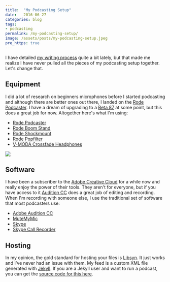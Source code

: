```yaml
---
title:  "My Podcasting Setup"
date:   2016-06-27
categories: blog
tags:
- podcasting
permalink: /my-podcasting-setup/
image: /assets/posts/my-podcasting-setup.jpeg
pre_https: true
---
```

I have detailed [my writing process](http://joebuhlig.com/the-science-and-experience-of-analog-writing/) quite a bit lately, but that made me realize I have never pulled all the pieces of my podcasting setup together. Let's change that.
<!--more-->

## Equipment

I did a lot of research on beginners microphones before I started podcasting and although there are better ones out there, I landed on the [Rode Podcaster](https://www.amazon.com/Rode-Podcaster-USB-Dynamic-Microphone/dp/B000JM46FY/ref=sr_1_1?tag=joebuhlig-20). I have a dream of upgrading to a [Beta 87](https://www.amazon.com/Shure-Supercardioid-Condenser-Microphone-Applications/dp/B0002BACBO/ref=sr_1_1?tag=joebuhlig-20) at some point, but this does a great job for now. Altogether here's what I'm using:

- [Rode Podcaster](https://www.amazon.com/Rode-Podcaster-USB-Dynamic-Microphone/dp/B000JM46FY/ref=sr_1_1?tag=joebuhlig-20)
- [Rode Boom Stand](https://www.amazon.com/RODE-Swivel-Mount-Studio-Microphone/dp/B001D7UYBO/ref=sr_1_1?tag=joebuhlig-20)
- [Rode Shockmount](https://www.amazon.com/Rode-PSM-1-Shockmount-Podcaster/dp/B000WA8KYG/ref=sr_1_1?tag=joebuhlig-20)
- [Rode Popfilter](https://www.amazon.com/SM6-Shock-Mount-Integrated-Shield/dp/B004DE1K5S/ref=sr_1_1?tag=joebuhlig-20)
- [V-MODA Crossfade Headphones](https://www.amazon.com/V-MODA-Crossfade-Over-Ear-Noise-Isolating-Headphone/dp/B003BYRGLI/ref=sr_1_8?tag=joebuhlig-20)

<img class="center-image post-image-medium" src="https://joebuhlig.com/assets/posts_extra/my-podcasting-setup/rode-podcaster.jpeg" />

## Software

I have been a subscriber to the [Adobe Creative Cloud](http://www.adobe.com/creativecloud.html) for a while now and really enjoy the power of their tools. They aren't for everyone, but if you have access to it [Audition CC](http://www.adobe.com/products/audition.html) does a great job of editing and recording. When I'm recording with someone else, I use the traditional set of software that most podcasters use:

- [Adobe Audition CC](http://www.adobe.com/products/audition.html)
- [MuteMyMic](http://mutemymic.com/)
- [Skype](https://www.skype.com/en/)
- [Skype Call Recorder](http://www.ecamm.com/mac/callrecorder/)

## Hosting

In my opinion, the gold standard for hosting your files is [Libsyn](https://www.libsyn.com/). It just works and I've never had an issue with them. My feed is a custom XML file generated with [Jekyll](http://jekyllrb.com/). If you are a Jekyll user and want to run a podcast, you can get the [source code for this here](https://github.com/joebuhlig/Jekyll-Podcast-Feed).
